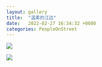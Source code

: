 ```yaml
---
layout: gallery
title:  "温柔的江边"
date:   2022-02-27 16:34:32 +0800
categories: PeopleOnStreet
---
```

![](/assets/PeopleOnStreet/DSCF8354.jpeg)

![](/assets/PeopleOnStreet/DSCF8364.jpeg)
